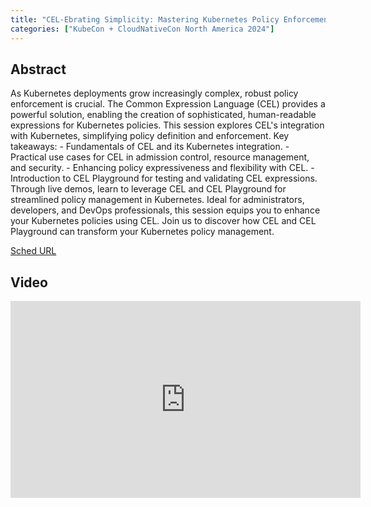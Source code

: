 ```yaml
---
title: "CEL-Ebrating Simplicity: Mastering Kubernetes Policy Enforcement - Kevin Conner, Getup Cloud & Anish Ramasekar, Microsoft"
categories: ["KubeCon + CloudNativeCon North America 2024"]
---
```


## Abstract

As Kubernetes deployments grow increasingly complex, robust policy enforcement is crucial. The Common Expression Language (CEL) provides a powerful solution, enabling the creation of sophisticated, human-readable expressions for Kubernetes policies. This session explores CEL's integration with Kubernetes, simplifying policy definition and enforcement. Key takeaways: - Fundamentals of CEL and its Kubernetes integration. - Practical use cases for CEL in admission control, resource management, and security. - Enhancing policy expressiveness and flexibility with CEL. - Introduction to CEL Playground for testing and validating CEL expressions. Through live demos, learn to leverage CEL and CEL Playground for streamlined policy management in Kubernetes. Ideal for administrators, developers, and DevOps professionals, this session equips you to enhance your Kubernetes policies using CEL. Join us to discover how CEL and CEL Playground can transform your Kubernetes policy management.

[Sched URL](https://kccncna2024.sched.com/event/f68a355f0c2dc6da30ce0713f82b0831)

## Video

<iframe width='560' height='315' src='https://www.youtube.com/embed/7NO8HXzjLAk' frameborder='0' allow='accelerometer; autoplay; encrypted-media; gyroscope; picture-in-picture' allowfullscreen></iframe>

